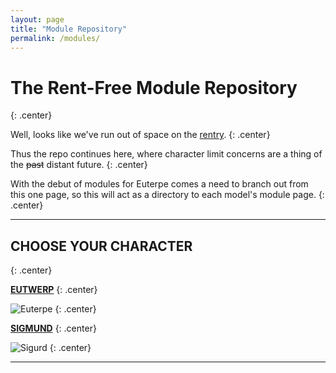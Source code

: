```yaml
---
layout: page
title: "Module Repository"
permalink: /modules/
---
```


<style>
	.center {
		text-align: center;
		}
</style>

# The Rent-Free Module Repository
{: .center}

Well, looks like we've run out of space on the [rentry](https://rentry.co/modules).
{: .center}

Thus the repo continues here, where character limit concerns are a thing of the ~~past~~ distant future.
{: .center}

With the debut of modules for Euterpe comes a need to branch out from this one page, so this will act as a directory to each model's module page.
{: .center}

***

## **CHOOSE YOUR CHARACTER**
{: .center}

[**EUTWERP**](https://aidsrentfree.github.io/modules/euterpe)
{: .center}

![Euterpe](https://files.catbox.moe/pe64m1.gif)
{: .center}

[**SIGMUND**](https://aidsrentfree.github.io/modules/sigurd)
{: .center}

![Sigurd](https://files.catbox.moe/tzp1sk.jpg)
{: .center}

***
